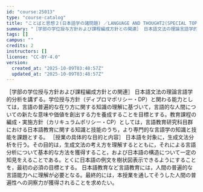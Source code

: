 ```yaml
---
id: "course:25013"
type: "course-catalog"
title: "ことばと思想２(日本語学の諸問題) ／LANGUAGE AND THOUGHT2(SPECIAL TOPICS ON JAPANESE LINGUISTICS)"
summary: "［学部の学位授与方針および課程編成方針との関連］ 日本語文法の理論言語学的分析を講ずる。学位授与方針（ディプロマポリシー・DP）と関わる能力としては，言語の普遍的な在り方に関する知識の理解に基づいて，言語的な人間についての新たな意味や価値を…"
tags: []
campus: ""
credits: 2
instructors: []
license: "CC-BY-4.0"
version:
  created_at: "2025-10-09T03:48:57Z"
  updated_at: "2025-10-09T03:48:57Z"
---
```

［学部の学位授与方針および課程編成方針との関連］ 日本語文法の理論言語学的分析を講ずる。学位授与方針（ディプロマポリシー・DP）と関わる能力としては，言語の普遍的な在り方に関する知識の理解に基づいて，言語的な人間についての新たな意味や価値を創出する力を養成することを目標とする。教育課程の編成・実施方針（カリキュラムポリシー・CP）としては，言語教育研究科目群における日本語教育に関する知識と技能のうち，より専門的な言語学の知識と技能を課題とする。 ［授業の具体的な目的と内容］ 日本語を対象に，生成文法分析を行う。その目的は，生成文法の考え方を理解するとともに，それによる言語分析について基本的な方法を獲得すること，および日本語の構造について一定の知見をえることである。とくに日本語の例文を樹状図表示できるようにすることを，最初の必須の目標とする。 日本語教育など言語教育には，人間の普遍的な言語能力へに理解が必要となる。最終的には，本授業を通してそうした人間の普遍性への洞察力が獲得されることを求めたい。
